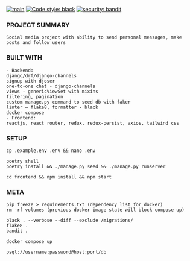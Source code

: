 [![main](https://github.com/lyingtakemura/socmed-sample/actions/workflows/main.yaml/badge.svg)](https://github.com/lyingtakemura/socmed-sample/actions/workflows/main.yaml)
[![Code style: black](https://img.shields.io/badge/code%20style-black-000000.svg)](https://github.com/psf/black)
[![security: bandit](https://img.shields.io/badge/security-bandit-yellow.svg)](https://github.com/PyCQA/bandit)
### PROJECT SUMMARY
```
Social media project with ability to send personal messages, make posts and follow users
```
### BUILT WITH
```
- Backend:
django/drf/django-channels
signup with djoser
one-to-one chat - django-channels
views - genericViewSet with mixins
filtering, pagination
custom manage.py command to seed db with faker
linter – flake8, formatter - black
docker compose
- Frontend:
reactjs, react router, redux, redux-persist, axios, tailwind css
```
### SETUP
```
cp .example.env .env && nano .env

poetry shell
poetry install && ./manage.py seed && ./manage.py runserver

cd frontend && npm install && npm start
```
### META
```
pip freeze > requirements.txt (dependency list for docker)
rm -rf volumes (previous docker image state will block compose up)

black . --verbose --diff --exclude /migrations/
flake8 .
bandit .

docker compose up

psql://username:password@host:port/db
```